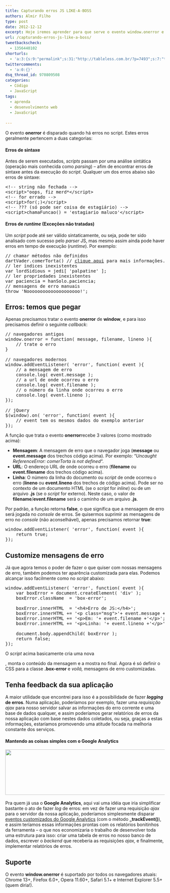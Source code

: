 ```yaml
---
title: Capturando erros JS LIKE-A-BOSS
authors: Almir Filho
type: post
date: 2012-12-12
excerpt: Hoje iremos aprender para que serve o evento window.onerror e como tirar proveito desta ótima utilidade.
url: /capturando-erros-js-like-a-boss/
tweetbackscheck:
  - 1356440102
shorturls:
  - 'a:3:{s:9:"permalink";s:31:"http://tableless.com.br/?p=7493";s:7:"tinyurl";s:26:"http://tinyurl.com/d6a2c8a";s:4:"isgd";s:19:"http://is.gd/j0XFrE";}'
twittercomments:
  - 'a:0:{}'
dsq_thread_id: 970809508
categories:
  - Código
  - JavaScript
tags:
  - aprenda
  - desenvolvimento web
  - JavaScript

---
```

O evento **onerror** é disparado quando há erros no script. Estes erros geralmente pertencem a duas categorias:

#### Erros de sintaxe

Antes de serem executados, _scripts_ passam por uma análise sintática (operação mais conhecida como _parsing_) – afim de encontrar erros de sintaxe antes da execução do _script_. Qualquer um dos erros abaixo são erros de sintaxe:

<pre class="lang-javascript">&lt;!-- string não fechada --&gt;
&lt;script&gt;"oops, fiz merd*&lt;/script&gt;
&lt;!-- for errado --&gt;
&lt;script&gt;for(;)&lt;/script&gt;
&lt;!-- ??? (só pode ser coisa de estagiário) --&gt;
&lt;script&gt;chamaFuncao() = 'estagiario maluco'&lt;/script&gt;</pre>

#### Erros de _runtime_ (Exceções não tratadas)

Um _script_ pode até ser válido sintaticamente, ou seja, pode ter sido analisado com sucesso pelo _parser_ JS, mas mesmo assim ainda pode haver erros em tempo de execução (_runtime_). Por exemplo:

<pre class="lang-javascript">// chamar métodos não definidos
dartVader.comerTorta() // <a title="dartVader.comerTorta()" href="http://d.pr/VRVy" target="_blank">clique aqui</a> para mais informações.
// ler índices inexistentes
var lordSidious = jedi[ 'palpatine' ];
// ler propriedades inexistentes
var paciencia = hanSolo.paciencia;
// mensagens de erro manuais
throw 'Noooooooooooooooooooo!';</pre>

## Erros: temos que pegar

Apenas precisamos tratar o evento **onerror** de **window**, e para isso precisamos definir o seguinte _callback_:

<pre>// navegadores antigos
window.onerror = function( message, filename, lineno ){
    // trate o erro
}

// navegadores modernos
window.addEventListener( 'error', function( event ){
    // a mensagem de erro
    console.log( event.message );
    // a url de onde ocorreu o erro
    console.log( event.filename );
    // o número da linha onde ocorreu o erro
    console.log( event.lineno );
});

// jQuery
$(window).on( 'error', function( event ){
    // event tem os mesmos dados do exemplo anterior
});</pre>

A função que trata o evento **onerror**recebe 3 valores (como mostrado acima):

  * **Mensagem**: A mensagem de erro que o navegador joga (**message** ou **event.message** dos trechos código acima). Por exemplo: &#8220;_Uncaught ReferenceError: comerTorta is not defined_&#8220;.
  * **URL**: O endereço URL de onde ocorreu o erro (**filename** ou **event.filename** dos trechos código acima).
  * **Linha**: O número da linha do documento ou _script_ de onde ocorreu o erro (**lineno** ou **event.lineno** dos trechos de código acima). Pode ser no contexto de um documento HTML (se o _script_ for _inline_) ou de um arquivo **.js** (se o _script_ for externo). Neste caso, o valor de **filename**/**event.filename** será o caminho de um arquivo **.js**.

Por padrão, a função retorna **false**, o que significa que a mensagem de erro será jogada no _console_ de erros. Se quisermos suprimir as mensagens de erro no _console_ (não aconselhável), apenas precisamos retornar **true**:

<pre class="lang-javascript">window.addEventListener( 'error', function( event ){
    return true;
});</pre>

## Customize mensagens de erro

Já que agora temos o poder de fazer o que quiser com nossas mensagens de erro, também podemos ter aparência customizada para elas. Podemos alcançar isso facilmente como no _script_ abaixo:

<pre class="lang-javascript">window.addEventListener( 'error', function( event ){
    var boxError = document.createElement( 'div' );
    boxError.className  = 'box-error';

    boxError.innerHTML  = '&lt;h4&gt;Erro de JS:&lt;/h4&gt;';
    boxError.innerHTML += '&lt;p class="msg"&gt;'+ event.message +'&lt;/p&gt;';
    boxError.innerHTML += '&lt;p&gt;Em: '+ event.filename +'&lt;/p&gt;';
    boxError.innerHTML += '&lt;p&gt;Linha: '+ event.lineno +'&lt;/p&gt;';

    document.body.appendChild( boxError );
    return false;
});</pre>

O _script_ acima basicamente cria uma nova **<div>**, monta o conteúdo da mensagem e a mostra no final. Agora é só definir o CSS para a classe **.box-error** e _voilá,_ mensagens de erro customizadas.

## Tenha feedback da sua aplicação

A maior utilidade que encontrei para isso é a possibilidade de fazer **_logging_ de erros**. Numa aplicação, poderíamos por exemplo, fazer uma _requisição_ _ajax_ para nosso servidor salvar as informações do erro corrente e uma base de dados qualquer, e assim poderíamos gerar relatórios de erros da nossa aplicação com base nestes dados coletados, ou seja, graças a estas informações, estaríamos promovendo uma atitude focada na melhoria constante dos serviços.

#### Mantendo as coisas simples com o Google Analytics

[<img class="alignnone size-full wp-image-7566" alt="" src="https://raw.githubusercontent.com/diegoeis/tableless-static-images/master/2012/12/Final-result.jpg" width="600" height="143" srcset="uploads/2012/12/Final-result.jpg 600w, uploads/2012/12/Final-result-300x71.jpg 300w" sizes="(max-width: 600px) 100vw, 600px" />][1]

Pra quem já usa o **Google Analytics**, aqui vai uma idéia que iria simplificar bastante o ato de fazer _log_ de erros: em vez de fazer uma requisição _ajax_ para o servidor da nossa aplicação, poderíamos simplesmente disparar <a title="Eventos customizados do Google Analytics" href="https://developers.google.com/analytics/devguides/collection/gajs/eventTrackerGuide?hl=pt-PT" target="_blank">eventos customizados do Google Analytics</a> (com o método **_trackEvent()**), e assim teríamos essas informações prontas com os relatórios bonitinhos da ferramenta – o que nos economizaria o trabalho de desenvolver toda uma estrutura para isso: criar uma tabela de erros no nosso banco de dados, escrever o _backend_ que receberia as requisições _ajax,_ e finalmente, implementar relatórios de erros.

## Suporte

O evento **window.onerror** é suportado por todos os navegadores atuais: Chrome 13+, Firefox 6.0+, Opera 11.60+, Safari 5.1+ e Internet Explorer 5.5+ (quem diria!).

 [1]: https://raw.githubusercontent.com/diegoeis/tableless-static-images/master/2012/12/Final-result.jpg